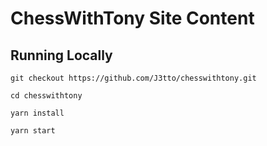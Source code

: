 # ChessWithTony Site Content

## Running Locally


`git checkout https://github.com/J3tto/chesswithtony.git`

`cd chesswithtony`

`yarn install`

`yarn start`
